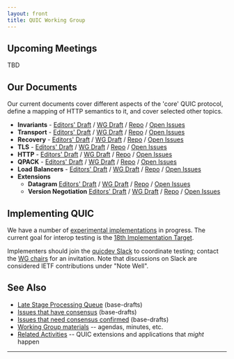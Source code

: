 ```yaml
---
layout: front
title: QUIC Working Group
---
```


## Upcoming Meetings

TBD

## Our Documents

Our current documents cover different aspects of the 'core' QUIC protocol, define a mapping of HTTP semantics to it, and cover selected other topics.

* **Invariants** -
  [Editors' Draft](https://quicwg.github.io/base-drafts/draft-ietf-quic-invariants.html) /
  [WG Draft](https://tools.ietf.org/html/draft-ietf-quic-invariants) /
  [Repo](https://github.com/quicwg/base-drafts/) /
  [Open Issues](https://github.com/quicwg/base-drafts/issues?utf8=✓&q=is%3Aissue%20is%3Aopen%20label%3A-invariants%20label%3Adesign)
* **Transport** -
  [Editors' Draft](https://quicwg.github.io/base-drafts/draft-ietf-quic-transport.html) /
  [WG Draft](https://tools.ietf.org/html/draft-ietf-quic-transport) /
  [Repo](https://github.com/quicwg/base-drafts/) /
  [Open Issues](https://github.com/quicwg/base-drafts/issues?utf8=✓&q=is%3Aissue%20is%3Aopen%20label%3A-transport%20label%3Adesign)
* **Recovery** -
  [Editors' Draft](https://quicwg.github.io/base-drafts/draft-ietf-quic-recovery.html) /
  [WG Draft](https://tools.ietf.org/html/draft-ietf-quic-recovery) /
  [Repo](https://github.com/quicwg/base-drafts/) /
  [Open Issues](https://github.com/quicwg/base-drafts/issues?utf8=✓&q=is%3Aissue%20is%3Aopen%20label%3A-recovery%20label%3Adesign)
* **TLS** -
  [Editors' Draft](https://quicwg.github.io/base-drafts/draft-ietf-quic-tls.html) /
  [WG Draft](https://tools.ietf.org/html/draft-ietf-quic-tls) /
  [Repo](https://github.com/quicwg/base-drafts/) /
  [Open Issues](https://github.com/quicwg/base-drafts/issues?utf8=✓&q=is%3Aissue%20is%3Aopen%20label%3A-tls%20label%3Adesign)
* **HTTP** -
  [Editors' Draft](https://quicwg.github.io/base-drafts/draft-ietf-quic-http.html) /
  [WG Draft](https://tools.ietf.org/html/draft-ietf-quic-http) /
  [Repo](https://github.com/quicwg/base-drafts/) /
  [Open Issues](https://github.com/quicwg/base-drafts/issues?utf8=✓&q=is%3Aissue%20is%3Aopen%20label%3A-http%20label%3Adesign)
* **QPACK** -
  [Editors' Draft](https://quicwg.github.io/base-drafts/draft-ietf-quic-qpack.html) /
  [WG Draft](https://tools.ietf.org/html/draft-ietf-quic-qpack) /
  [Repo](https://github.com/quicwg/base-drafts/) /
  [Open Issues](https://github.com/quicwg/base-drafts/issues?utf8=✓&q=is%3Aissue%20is%3Aopen%20label%3A-qpack%20label%3Adesign)
* **Load Balancers** -
  [Editors' Draft](https://quicwg.github.io/load-balancers/draft-ietf-quic-load-balancers.html) /
  [WG Draft](https://tools.ietf.org/html/draft-ietf-quic-load-balancers) /
  [Repo](https://github.com/quicwg/load-balancers/) /
  [Open Issues](https://github.com/quicwg/load-balancers/issues?utf8=✓&q=is%3Aissue%20is%3Aopen%20label%3Adesign)
* **Extensions**
     * **Datagram**
      [Editors' Draft](https://quicwg.github.io/datagram/draft-ietf-quic-datagram.html) /
      [WG Draft](https://tools.ietf.org/html/draft-ietf-quic-datagram) /
      [Repo](https://github.com/quicwg/datagram/) /
      [Open Issues](https://github.com/quicwg/datagram/issues?utf8=✓&q=is%3Aissue%20is%3Aopen%20label%3Adesign)
     * **Version Negotiation**
      [Editors' Draft](https://quicwg.github.io/version-negotiation/draft-ietf-quic-version-negotiation.html) /
      [WG Draft](https://tools.ietf.org/html/draft-ietf-quic-version-negotiation) /
      [Repo](https://github.com/quicwg/version-negotiation/) /
      [Open Issues](https://github.com/quicwg/version-negotiation/issues?utf8=✓&q=is%3Aissue%20is%3Aopen%20label%3Adesign)


## Implementing QUIC

We have a number of [experimental implementations](https://github.com/quicwg/base-drafts/wiki/Implementations) in progress. The current goal for interop testing is the [18th Implementation Target](https://github.com/quicwg/base-drafts/wiki/18th-Implementation-Draft).

Implementers should join the [quicdev Slack](https://quicdev.slack.com/) to coordinate testing; contact the [WG chairs](mailto:quic-chairs@ietf.org) for an invitation. Note that discussions on Slack are considered IETF contributions under "Note Well".

## See Also

* [Late Stage Processing Queue](https://github.com/quicwg/base-drafts/projects/5) (base-drafts)
* [Issues that have consensus](https://github.com/quicwg/base-drafts/issues?utf8=✓&q=is%3Aissue%20label%3Ahas-consensus%20) (base-drafts)
* [Issues that need consensus confirmed](https://github.com/quicwg/base-drafts/issues?utf8=✓&q=is%3Aissue%20is%3Aclosed%20-label%3Ainvalid%20-label%3Aeditorial%20-label%3Ahas-consensus%20) (base-drafts)
* [Working Group materials](https://github.com/quicwg/wg-materials) -- agendas, minutes, etc.
* [Related Activities](https://github.com/quicwg/base-drafts/wiki/Related-Activities) -- QUIC extensions and applications that *might* happen

----
